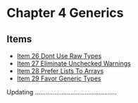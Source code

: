 # Chapter 4 Generics

## Items
- [Item 26 Dont Use Raw Types](item-26-dont-use-raw-types.md)
- [Item 27 Eliminate Unchecked Warnings](item-27-eliminate-unchecked-warnings.md)
- [Item 28 Prefer Lists To Arrays](item-28-prefer-lists-to-arrays.md)
- [Item 29 Favor Generic Types](item-29-favor-generic-types.md)

Updating ..............................................